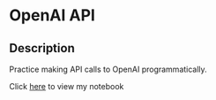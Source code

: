 # OpenAI API

## Description

Practice making API calls to OpenAI programmatically.

Click [here](./OpenAI.ipynb) to view my notebook
